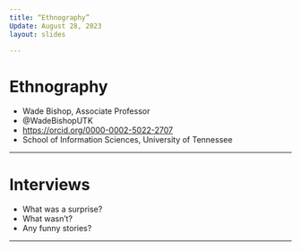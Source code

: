 ```yaml
---
title: “Ethnography”
Update: August 28, 2023
layout: slides

---
```

# Ethnography

- Wade Bishop, Associate Professor
- @WadeBishopUTK
- https://orcid.org/0000-0002-5022-2707
- School of Information Sciences, University of Tennessee

---

# Interviews

- What was a surprise?
- What wasn’t?
- Any funny stories?

---
